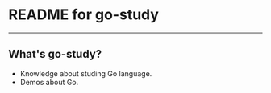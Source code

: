 # **README for go-study** #
***


## **What's go-study?** ##
* Knowledge about studing Go language.
* Demos about Go.
